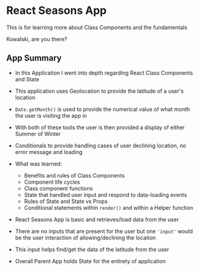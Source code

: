 # React Seasons App

This is for learning more about Class Components and the fundamentals

Kowalski, are you there?

## App Summary
- In this Application I went into depth regarding React Class Components and State
- This application uses Geolocation to provide the latitude of a user's location
- `Date.getMonth()` is used to provide the numerical value of what month the user is visiting the app in
- With both of these tools the user is then provided a display of either Summer of Winter
- Conditionals to provide handling cases of user declining location, no error message and loading
- What was learned:
  - Benefits and rules of Class Components
  - Component life cycles
  - Class component functions
  - State that handled user input and respond to data-loading events
  - Rules of State and State vs Props
  - Conditional statements within `render()` and within a Helper function

- React Seasons App is basic and retrieves/load data from the user
- There are no inputs that are present for the user but one `'input'` would be the user interaction of allowing/declining the location
- This input helps find/get the data of the latitude from the user
- Overall Parent App holds State for the entirety of application
